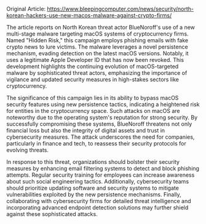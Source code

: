 Original Article: https://www.bleepingcomputer.com/news/security/north-korean-hackers-use-new-macos-malware-against-crypto-firms/

The article reports on North Korean threat actor BlueNoroff's use of a new multi-stage malware targeting macOS systems of cryptocurrency firms. Named "Hidden Risk," this campaign employs phishing emails with fake crypto news to lure victims. The malware leverages a novel persistence mechanism, evading detection on the latest macOS versions. Notably, it uses a legitimate Apple Developer ID that has now been revoked. This development highlights the continuing evolution of macOS-targeted malware by sophisticated threat actors, emphasizing the importance of vigilance and updated security measures in high-stakes sectors like cryptocurrency.

The significance of this campaign lies in its ability to bypass macOS security features using new persistence tactics, indicating a heightened risk for entities in the cryptocurrency space. Such attacks on macOS are noteworthy due to the operating system's reputation for strong security. By successfully compromising these systems, BlueNoroff threatens not only financial loss but also the integrity of digital assets and trust in cybersecurity measures. The attack underscores the need for companies, particularly in finance and tech, to reassess their security protocols for evolving threats.

In response to this threat, organizations should bolster their security measures by enhancing email filtering systems to detect and block phishing attempts. Regular security training for employees can increase awareness about such social engineering tactics. Additionally, cybersecurity teams should prioritize updating software and security systems to mitigate vulnerabilities exploited by the new persistence mechanisms. Finally, collaborating with cybersecurity firms for detailed threat intelligence and incorporating advanced endpoint detection solutions may further shield against these sophisticated attacks.
